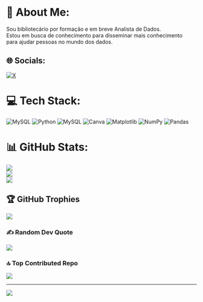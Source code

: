 # 💫 About Me:
Sou bibliotecário por formação e em breve Analista de Dados.<br>Estou em busca de conhecimento para disseminar mais conhecimento<br>para ajudar pessoas no mundo dos dados. 


## 🌐 Socials:
[![X](https://img.shields.io/badge/X-black.svg?logo=X&logoColor=white)](https://x.com/https://twitter.com/carlosemachine) 

# 💻 Tech Stack:
![MySQL](https://img.shields.io/badge/mysql-4479A1.svg?style=for-the-badge&logo=mysql&logoColor=white) ![Python](https://img.shields.io/badge/python-3670A0?style=for-the-badge&logo=python&logoColor=ffdd54) ![MySQL](https://img.shields.io/badge/mysql-4479A1.svg?style=for-the-badge&logo=mysql&logoColor=white) ![Canva](https://img.shields.io/badge/Canva-%2300C4CC.svg?style=for-the-badge&logo=Canva&logoColor=white) ![Matplotlib](https://img.shields.io/badge/Matplotlib-%23ffffff.svg?style=for-the-badge&logo=Matplotlib&logoColor=black) ![NumPy](https://img.shields.io/badge/numpy-%23013243.svg?style=for-the-badge&logo=numpy&logoColor=white) ![Pandas](https://img.shields.io/badge/pandas-%23150458.svg?style=for-the-badge&logo=pandas&logoColor=white)
# 📊 GitHub Stats:
![](https://github-readme-stats.vercel.app/api?username=MagalhaesCH&theme=dark&hide_border=false&include_all_commits=false&count_private=false)<br/>
![](https://github-readme-streak-stats.herokuapp.com/?user=MagalhaesCH&theme=dark&hide_border=false)<br/>
![](https://github-readme-stats.vercel.app/api/top-langs/?username=MagalhaesCH&theme=dark&hide_border=false&include_all_commits=false&count_private=false&layout=compact)

## 🏆 GitHub Trophies
![](https://github-profile-trophy.vercel.app/?username=MagalhaesCH&theme=radical&no-frame=false&no-bg=false&margin-w=4)

### ✍️ Random Dev Quote
![](https://quotes-github-readme.vercel.app/api?type=horizontal&theme=radical)

### 🔝 Top Contributed Repo
![](https://github-contributor-stats.vercel.app/api?username=MagalhaesCH&limit=5&theme=dark&combine_all_yearly_contributions=true)

---
[![](https://visitcount.itsvg.in/api?id=MagalhaesCH&icon=0&color=0)](https://visitcount.itsvg.in)

<!-- Proudly created with GPRM ( https://gprm.itsvg.in ) -->
